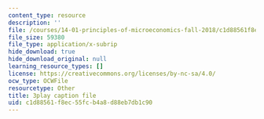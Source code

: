 ```yaml
---
content_type: resource
description: ''
file: /courses/14-01-principles-of-microeconomics-fall-2018/c1d88561f8ec55fcb4a8d88eb7db1c90_OkTw766oCs.vtt
file_size: 59380
file_type: application/x-subrip
hide_download: true
hide_download_original: null
learning_resource_types: []
license: https://creativecommons.org/licenses/by-nc-sa/4.0/
ocw_type: OCWFile
resourcetype: Other
title: 3play caption file
uid: c1d88561-f8ec-55fc-b4a8-d88eb7db1c90
---
```

